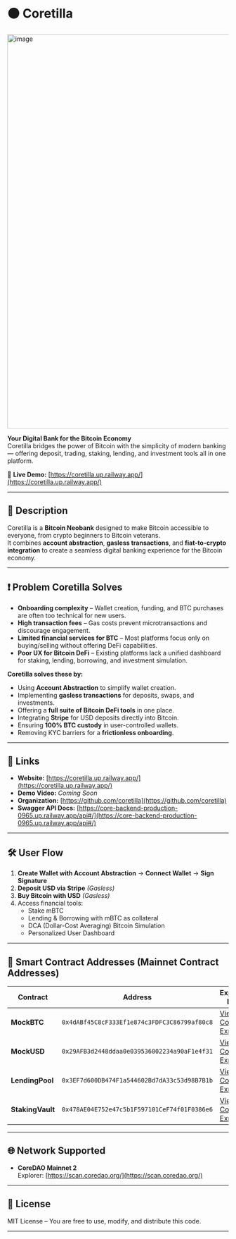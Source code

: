# 🟠 Coretilla

<img width="1710" height="895" alt="image" src="https://github.com/user-attachments/assets/031af2cb-4796-4992-9869-d5437cd6824c" />


**Your Digital Bank for the Bitcoin Economy**  
Coretilla bridges the power of Bitcoin with the simplicity of modern banking — offering deposit, trading, staking, lending, and investment tools all in one platform.

🔗 **Live Demo:** [https://coretilla.up.railway.app/](https://coretilla.up.railway.app/)  

---


## 📜 Description

Coretilla is a **Bitcoin Neobank** designed to make Bitcoin accessible to everyone, from crypto beginners to Bitcoin veterans.  
It combines **account abstraction**, **gasless transactions**, and **fiat-to-crypto integration** to create a seamless digital banking experience for the Bitcoin economy.

---

## ❗ Problem Coretilla Solves

- **Onboarding complexity** – Wallet creation, funding, and BTC purchases are often too technical for new users.
- **High transaction fees** – Gas costs prevent microtransactions and discourage engagement.
- **Limited financial services for BTC** – Most platforms focus only on buying/selling without offering DeFi capabilities.
- **Poor UX for Bitcoin DeFi** – Existing platforms lack a unified dashboard for staking, lending, borrowing, and investment simulation.

**Coretilla solves these by:**
- Using **Account Abstraction** to simplify wallet creation.
- Implementing **gasless transactions** for deposits, swaps, and investments.
- Offering a **full suite of Bitcoin DeFi tools** in one place.
- Integrating **Stripe** for USD deposits directly into Bitcoin.
- Ensuring **100% BTC custody** in user-controlled wallets.
- Removing KYC barriers for a **frictionless onboarding**.

---

## 🔗 Links

- **Website:** [https://coretilla.up.railway.app/](https://coretilla.up.railway.app/)
- **Demo Video:** _Coming Soon_
- **Organization:** [https://github.com/coretilla](https://github.com/coretilla)
- **Swagger API Docs:** [https://core-backend-production-0965.up.railway.app/api#/](https://core-backend-production-0965.up.railway.app/api#/)

---

## 🛠 User Flow

1. **Create Wallet with Account Abstraction** → **Connect Wallet** → **Sign Signature**  
2. **Deposit USD via Stripe** _(Gasless)_  
3. **Buy Bitcoin with USD** _(Gasless)_  
4. Access financial tools:  
   - Stake mBTC  
   - Lending & Borrowing with mBTC as collateral  
   - DCA (Dollar-Cost Averaging) Bitcoin Simulation  
   - Personalized User Dashboard  

---

## 📄 Smart Contract Addresses (Mainnet Contract Addresses)

| Contract        | Address                                                                 | Explorer Link |
|-----------------|-------------------------------------------------------------------------|---------------|
| **MockBTC**     | `0x4dABf45C8cF333Ef1e874c3FDFC3C86799af80c8` | [View Code in Explorer](https://scan.coredao.org/address/0x4dABf45C8cF333Ef1e874c3FDFC3C86799af80c8#code) |
| **MockUSD**     | `0x29AFB3d2448ddaa0e039536002234a90aF1e4f31` | [View Code in Explorer](https://scan.coredao.org/address/0x29AFB3d2448ddaa0e039536002234a90aF1e4f31#code) |
| **LendingPool** | `0x3EF7d600DB474F1a544602Bd7dA33c53d98B7B1b` | [View Code in Explorer](https://scan.coredao.org/address/0x3EF7d600DB474F1a544602Bd7dA33c53d98B7B1b#code) |
| **StakingVault**| `0x478AE04E752e47c5b1F597101CeF74f01F0386e6` | [View Code in Explorer](https://scan.test2.btcs.network/address/0x478AE04E752e47c5b1F597101CeF74f01F0386e6#code) |

---

## 🌐 Network Supported

- **CoreDAO Mainnet 2**  
  Explorer: [https://scan.coredao.org/](https://scan.coredao.org/)

---

## 📜 License

MIT License – You are free to use, modify, and distribute this code.

---
